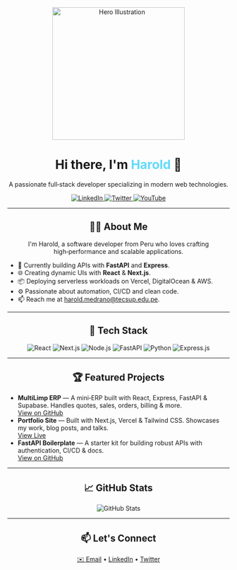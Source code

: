 <div align="center">
  <img src="https://raw.githubusercontent.com/harold18m/harold18m/main/assets/hero.svg" alt="Hero Illustration" width="300" />
  <h1>Hi there, I'm <span style="color:#61dafb;">Harold</span> 👋</h1>
  <p>A passionate full‑stack developer specializing in modern web technologies.</p>

  <!-- Social Badges -->

  <a href="https://www.linkedin.com/in/haroldmedrano18" target="_blank">
    <img src="https://img.shields.io/badge/LinkedIn-0077B5?logo=linkedin&logoColor=white" alt="LinkedIn" />
  </a>
  <a href="https://twitter.com/harold18m" target="_blank">
    <img src="https://img.shields.io/badge/Twitter-1DA1F2?logo=twitter&logoColor=white" alt="Twitter" />
  </a>
  <a href="https://www.youtube.com/channel/harold18m" target="_blank">
    <img src="https://img.shields.io/badge/YouTube-FF0000?logo=youtube&logoColor=white" alt="YouTube" />
  </a>
</div>

---

<section>
  <h2 align="center">🧑‍💻 About Me</h2>
  <p align="center">
    I'm Harold, a software developer from Peru who loves crafting high‑performance and scalable applications.
  </p>
  <ul>
    <li>🔭 Currently building APIs with <strong>FastAPI</strong> and <strong>Express</strong>.</li>
    <li>🌐 Creating dynamic UIs with <strong>React</strong> &amp; <strong>Next.js</strong>.</li>
    <li>📦 Deploying serverless workloads on Vercel, DigitalOcean &amp; AWS.</li>
    <li>⚙️ Passionate about automation, CI/CD and clean code.</li>
    <li>📫 Reach me at <a href="mailto:harold@domain.com">harold.medrano@tecsup.edu.pe</a>.</li>
  </ul>
</section>

---

<section>
  <h2 align="center">🚀 Tech Stack</h2>
  <div align="center">
    <img src="https://img.shields.io/badge/React-20232A?logo=react&logoColor=61DAFB" alt="React" />
    <img src="https://img.shields.io/badge/Next.js-000000?logo=next.js&logoColor=white" alt="Next.js" />
    <img src="https://img.shields.io/badge/Node.js-339933?logo=node.js&logoColor=white" alt="Node.js" />
    <img src="https://img.shields.io/badge/FastAPI-009688?logo=fastapi&logoColor=white" alt="FastAPI" />
    <img src="https://img.shields.io/badge/Python-3776AB?logo=python&logoColor=white" alt="Python" />
    <img src="https://img.shields.io/badge/Express.js-000000?logo=express&logoColor=white" alt="Express.js" />
  </div>
</section>

---

<section>
  <h2 align="center">🏆 Featured Projects</h2>
  <div>
    <ul>
      <li>
        <strong>MultiLimp ERP</strong> — A mini‑ERP built with React, Express, FastAPI &amp; Supabase. Handles quotes, sales, orders, billing &amp; more.
        <br />
        <a href="https://github.com/harold18m/multilimp-erp" target="_blank">View on GitHub</a>
      </li>
      <li>
        <strong>Portfolio Site</strong> — Built with Next.js, Vercel &amp; Tailwind CSS. Showcases my work, blog posts, and talks.
        <br />
        <a href="https://harold18m.tech" target="_blank">View Live</a>
      </li>
      <li>
        <strong>FastAPI Boilerplate</strong> — A starter kit for building robust APIs with authentication, CI/CD &amp; docs.
        <br />
        <a href="https://github.com/harold18m/fastapi-boilerplate" target="_blank">View on GitHub</a>
      </li>
    </ul>
  </div>
</section>

---

<section>
  <h2 align="center">📈 GitHub Stats</h2>
  <div align="center">
    <img src="https://github-readme-stats.vercel.app/api?username=harold18m&show_icons=true&theme=radical" alt="GitHub Stats" />
  </div>
</section>

---

<section>
  <h2 align="center">📫 Let's Connect</h2>
  <p align="center">
    <a href="mailto:harold@domain.com">✉️ Email</a> •
    <a href="https://www.linkedin.com/in/haroldmedrano18">LinkedIn</a> •
    <a href="https://twitter.com/harold18m">Twitter</a>
  </p>
</section>
